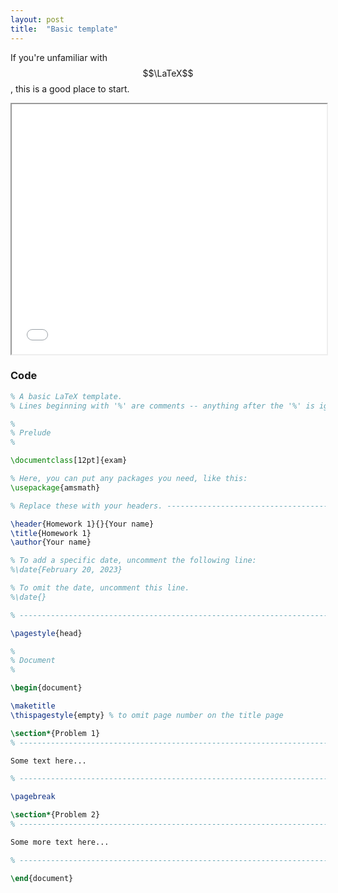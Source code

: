 ```yaml
---
layout: post
title:  "Basic template"
---
```


If you're unfamiliar with $$\LaTeX$$, this is a good place to start.

<!--pdf-->
<iframe src="/latex-savvy/assets/static/basic.pdf#toolbar=0" width="100%" height="400px">
</iframe>

<br>

### Code

```tex
% A basic LaTeX template.
% Lines beginning with '%' are comments -- anything after the '%' is ignored.

%
% Prelude
%

\documentclass[12pt]{exam}

% Here, you can put any packages you need, like this:
\usepackage{amsmath}

% Replace these with your headers. --------------------------------------------

\header{Homework 1}{}{Your name}
\title{Homework 1}
\author{Your name}

% To add a specific date, uncomment the following line:
%\date{February 20, 2023}

% To omit the date, uncomment this line.
%\date{}

% -----------------------------------------------------------------------------

\pagestyle{head}

%
% Document
%

\begin{document}

\maketitle
\thispagestyle{empty} % to omit page number on the title page

\section*{Problem 1}
% -----------------------------------------------------------------------------

Some text here...

% -----------------------------------------------------------------------------

\pagebreak

\section*{Problem 2}
% -----------------------------------------------------------------------------

Some more text here...

% -----------------------------------------------------------------------------

\end{document}
```
